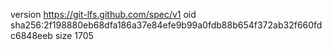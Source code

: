 version https://git-lfs.github.com/spec/v1
oid sha256:2f198880eb68dfa186a37e84efe9b99a0fdb88b654f372ab32f660fdc6848eeb
size 1705
